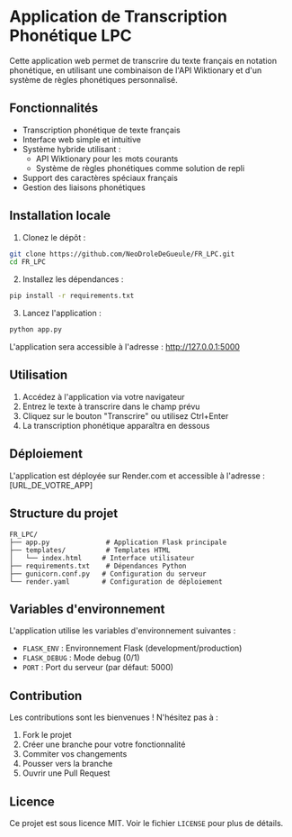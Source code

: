 # Application de Transcription Phonétique LPC

Cette application web permet de transcrire du texte français en notation phonétique, en utilisant une combinaison de l'API Wiktionary et d'un système de règles phonétiques personnalisé.

## Fonctionnalités

- Transcription phonétique de texte français
- Interface web simple et intuitive
- Système hybride utilisant :
  - API Wiktionary pour les mots courants
  - Système de règles phonétiques comme solution de repli
- Support des caractères spéciaux français
- Gestion des liaisons phonétiques

## Installation locale

1. Clonez le dépôt :
```bash
git clone https://github.com/NeoDroleDeGueule/FR_LPC.git
cd FR_LPC
```

2. Installez les dépendances :
```bash
pip install -r requirements.txt
```

3. Lancez l'application :
```bash
python app.py
```

L'application sera accessible à l'adresse : http://127.0.0.1:5000

## Utilisation

1. Accédez à l'application via votre navigateur
2. Entrez le texte à transcrire dans le champ prévu
3. Cliquez sur le bouton "Transcrire" ou utilisez Ctrl+Enter
4. La transcription phonétique apparaîtra en dessous

## Déploiement

L'application est déployée sur Render.com et accessible à l'adresse : [URL_DE_VOTRE_APP]

## Structure du projet

```
FR_LPC/
├── app.py              # Application Flask principale
├── templates/          # Templates HTML
│   └── index.html     # Interface utilisateur
├── requirements.txt    # Dépendances Python
├── gunicorn.conf.py   # Configuration du serveur
└── render.yaml        # Configuration de déploiement
```

## Variables d'environnement

L'application utilise les variables d'environnement suivantes :
- `FLASK_ENV` : Environnement Flask (development/production)
- `FLASK_DEBUG` : Mode debug (0/1)
- `PORT` : Port du serveur (par défaut: 5000)

## Contribution

Les contributions sont les bienvenues ! N'hésitez pas à :
1. Fork le projet
2. Créer une branche pour votre fonctionnalité
3. Commiter vos changements
4. Pousser vers la branche
5. Ouvrir une Pull Request

## Licence

Ce projet est sous licence MIT. Voir le fichier `LICENSE` pour plus de détails. 